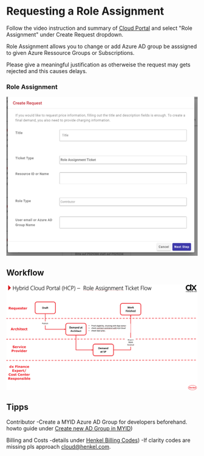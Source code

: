 # Requesting a Role Assignment

Follow the video instruction and summary of [Cloud Portal](../cloud/cloud-portal.md) and select "Role Assignment" under Create Request dropdown.

Role Assignment allows you to change or add Azure AD group be asssigned to given Azure Ressource Groups or Subscriptions.

Please give a meaningful justification as otherweise the request may gets rejected and this causes delays.

### Role Assignment         

![Subscription](../images/requesting-roleassignment-022022.png)

## Workflow
![Subscription](../images/requesting-roleassignment-stateflow.png)
## Tipps

Contributor
-Create a MYID Azure AD Group for developers beforehand. howto guide under [Create new AD Group in MYID](myid-new-group.md))

Billing and Costs
-details under [Henkel Billing Codes](../cloud/hmc-costs.md))
-If clarity codes are missing pls approach [cloud@henkel.com](mailto://cloud@henkel.com).
